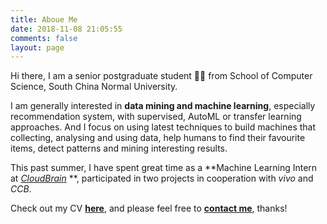```yaml
---
title: Aboue Me
date: 2018-11-08 21:05:55
comments: false
layout: page
---
```

Hi there, I am a senior postgraduate student 👨‍🎓 from School of Computer Science, South China Normal University.

I am generally interested in **data mining and machine learning**, especially recommendation system, with supervised, AutoML or transfer learning approaches. And I focus on using latest techniques to build machines that collecting, analysing and using data, help humans to find their favourite items, detect patterns and mining interesting results.

<!-- I have been working at CAD&CG State Key Lab of ZJU with Prof. Xiaogang Jin since my sophomore year.  -->
This past summer, I have spent great time as a **Machine Learning Intern at *[CloudBrain](http://www.cloudbrain.ai/)* **, participated in two projects in cooperation with *vivo* and *CCB*.
<!-- Now I am working on Design2code under the supervision of Prof. Fei Wu at Institute of Artificial Intelligence of Zhejiang University with Alibaba. -->

Check out my CV **[here](/uploads/Hailin_Fu_CV.pdf)**, and please feel free to **[contact me](mailto:hailinfufu@outlook.com)**, thanks!
